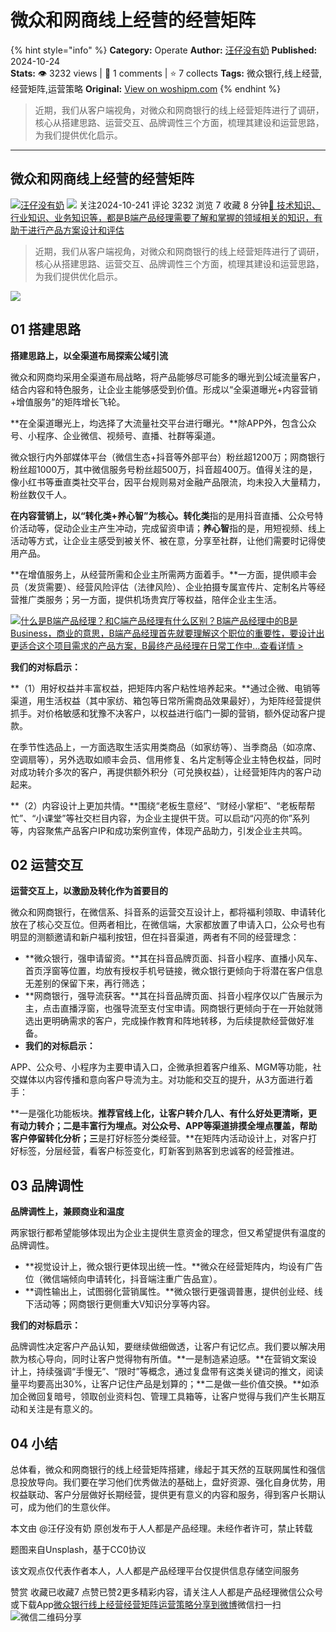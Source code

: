 # 微众和网商线上经营的经营矩阵
{% hint style="info" %}
**Category:** Operate
**Author:** [汪仔没有奶](https://www.woshipm.com/u/1129769)
**Published:** 2024-10-24  
**Stats:** 👁️ 3232 views | 💬 1 comments | ⭐ 7 collects
**Tags:** 微众银行,线上经营,经营矩阵,运营策略
**Original:** [View on woshipm.com](https://www.woshipm.com/operate/6131356.html)
{% endhint %}
> 近期，我们从客户端视角，对微众和网商银行的线上经营矩阵进行了调研，核心从搭建思路、运营交互、品牌调性三个方面，梳理其建设和运营思路，为我们提供优化启示。

---

## 微众和网商线上经营的经营矩阵

[![](https://image.woshipm.com/wp-files/2020/08/di3QvuX83oVLN4682Q9m.jpg!/both/72x72)](https://www.woshipm.com/u/1129769)[汪仔没有奶](https://www.woshipm.com/u/1129769) ![](https://static.woshipm.com/tag/1101_1@2x.png) 关注2024-10-241 评论 3232 浏览 7 收藏 8 分钟[🔗 技术知识、行业知识、业务知识等，都是B端产品经理需要了解和掌握的领域相关的知识，有助于进行产品方案设计和评估](https://ke.qidianla.com/courses/bcpm)

> 近期，我们从客户端视角，对微众和网商银行的线上经营矩阵进行了调研，核心从搭建思路、运营交互、品牌调性三个方面，梳理其建设和运营思路，为我们提供优化启示。

![](https://image.woshipm.com/2023/04/14/5c2f9ca8-da8d-11ed-b334-00163e0b5ff3.jpg)

## 01 搭建思路

**搭建思路上，以全渠道布局探索公域引流**

微众和网商均采用全渠道布局战略，将产品能够尽可能多的曝光到公域流量客户，结合内容和特色服务，让企业主能够感受到价值。形成以“全渠道曝光+内容营销+增值服务”的矩阵增长飞轮。

**在全渠道曝光上，均选择了大流量社交平台进行曝光。**除APP外，包含公众号、小程序、企业微信、视频号、直播、社群等渠道。

微众银行内外部媒体平台（微信生态+抖音等外部平台）粉丝超1200万；网商银行粉丝超1000万，其中微信服务号粉丝超500万，抖音超400万。值得关注的是，像小红书等垂直类社交平台，因平台规则易对金融产品限流，均未投入大量精力，粉丝数仅千人。

**在内容营销上，以“转化类+养心智”为核心。转化类**指的是用抖音直播、公众号特价活动等，促动企业主产生冲动，完成留资申请；**养心智**指的是，用短视频、线上活动等方式，让企业主感受到被关怀、被在意，分享至社群，让他们需要时记得使用产品。

**在增值服务上，从经营所需和企业主所需两方面着手。**一方面，提供顺丰会员（发货需要）、经营风险评估（法律风险）、企业拍摄专属宣传片、定制名片等经营推广类服务；另一方面，提供机场贵宾厅等权益，陪伴企业主生活。

[![](https://image.woshipm.com/2023/07/27/6f50fd24-2c7f-11ee-875d-00163e0b5ff3.png)什么是B端产品经理？和C端产品经理有什么区别？B端产品经理中的B是Business，商业的意思，B端产品经理首先就要理解这个职位的重要性，要设计出更适合这个项目需求的产品方案，B最终产品经理在日常工作中...查看详情 >](https://ke.qidianla.com/courses/bcpm)

**我们的对标启示：**

**（1）用好权益并丰富权益，把矩阵内客户粘性培养起来。**通过企微、电销等渠道，用生活权益（其中家纺、箱包等日常所需商品效果最好），为矩阵经营提供抓手。对价格敏感和犹豫不决客户，以权益进行临门一脚的营销，额外促动客户提款。

在季节性选品上，一方面选取生活实用类商品（如家纺等）、当季商品（如凉席、空调扇等），另外选取如顺丰会员、信用修复、名片定制等企业主特色权益，同时对成功转介多次的客户，再提供额外积分（可兑换权益），让经营矩阵内的客户动起来。

**（2）内容设计上更加共情。**围绕“老板生意经”、“财经小掌柜”、“老板帮帮忙”、“小课堂”等社交栏目内容，为企业主提供干货。可以启动“闪亮的你”系列等，内容聚焦产品客户IP和成功案例宣传，体现产品助力，引发企业主共鸣。

## 02 运营交互

**运营交互上，以激励及转化作为首要目的**

微众和网商银行，在微信系、抖音系的运营交互设计上，都将福利领取、申请转化放在了核心交互位。但两者相比，在微信端，大家都放置了申请入口，公众号也有明显的测额邀请和新户福利按钮，但在抖音渠道，两者有不同的经营理念：

*   **微众银行，强申请留资。**其在抖音品牌页面、抖音小程序、直播小风车、首页浮窗等位置，均放有授权手机号链接，微众银行更倾向于将潜在客户信息无差别的保留下来，再行筛选；
*   **网商银行，强导流获客。**其在抖音品牌页面、抖音小程序仅以广告展示为主，点击直播浮窗，也强导流至支付宝申请。网商银行更倾向于在一开始就筛选出更明确需求的客户，完成操作教育和阵地转移，为后续提款经营做好准备。
*   **我们的对标启示：**

APP、公众号、小程序为主要申请入口，企微承担着客户维系、MGM等功能，社交媒体以内容传播和意向客户导流为主。对功能和交互的提升，从3方面进行着手：

**一是强化功能板块。**推荐官线上化，让客户转介几人、有什么好处更清晰，更有动力转介；**二是丰富行为埋点**。对公众号、APP等渠道排摸全埋点覆盖，帮助客户停留转化分析；三**是打好标签分类经营。**在矩阵内活动设计上，对客户打好标签，分层经营，看客户标签变化，盯新客到熟客到忠诚客的经营推进。

## 03 品牌调性

**品牌调性上，兼顾商业和温度**

两家银行都希望能够体现出为企业主提供生意资金的理念，但又希望提供有温度的品牌调性。

*   **视觉设计上，微众银行更体现出统一性。**微众在经营矩阵内，均设有广告位（微信端倾向申请转化，抖音端注重广告品宣）。
*   **调性输出上，试图弱化营销属性。**微众银行更强调普惠，提供创业经、线下活动等；网商银行更侧重大V知识分享等内容。

**我们的对标启示：**

品牌调性决定客户产品认知，要继续做细做透，让客户有记忆点。我们要以解决用款为核心导向，同时让客户觉得物有所值。**一是制造紧迫感。**在营销文案设计上，持续强调“手慢无”、“限时”等概念，通过复盘带有这类关键词的推文，阅读量平均要高出30%，让客户记住产品是划算的；**二是做一些价值交换。**如添加企微回复暗号，领取创业资料包、管理工具箱等，让客户觉得与我们产生长期互动和关注是有意义的。

## 04 小结

总体看，微众和网商银行的线上经营矩阵搭建，缘起于其天然的互联网属性和强信息投放导向。我们要在学习他们优秀做法的基础上，盘好资源、强化自身优势，用权益联动、客户分层做好长期经营，提供更有意义的内容和服务，得到客户长期认可，成为他们的生意伙伴。

本文由 @汪仔没有奶 原创发布于人人都是产品经理。未经作者许可，禁止转载

题图来自Unsplash，基于CC0协议

该文观点仅代表作者本人，人人都是产品经理平台仅提供信息存储空间服务

赞赏 收藏已收藏7 点赞已赞2更多精彩内容，请关注人人都是产品经理微信公众号或下载App[微众银行](https://www.woshipm.com/tag/%e5%be%ae%e4%bc%97%e9%93%b6%e8%a1%8c)[线上经营](https://www.woshipm.com/tag/%e7%ba%bf%e4%b8%8a%e7%bb%8f%e8%90%a5)[经营矩阵](https://www.woshipm.com/tag/%e7%bb%8f%e8%90%a5%e7%9f%a9%e9%98%b5)[运营策略](https://www.woshipm.com/tag/%e8%bf%90%e8%90%a5%e7%ad%96%e7%95%a5)[分享到微博](https://service.weibo.com/share/share.php?appkey=2775287854&title=微众和网商线上经营的经营矩阵&url=https://www.woshipm.com/operate/6131356.html&pic=https://image.woshipm.com/2023/04/14/5c2f9ca8-da8d-11ed-b334-00163e0b5ff3.jpg)微信扫一扫![微信二维码](https://api.pwmqr.com/qrcode/create/?url=https://www.woshipm.com/operate/6131356.html)分享
